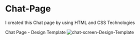 # Chat-Page
I created this Chat page by using HTML and CSS Technologies

Chat Page - Design Template 
![chat-screen-Design-Template](https://github.com/ra-ghava/Chat-Page/assets/146189602/acb19b8d-efc4-49d9-b78a-decdff27d04a)
